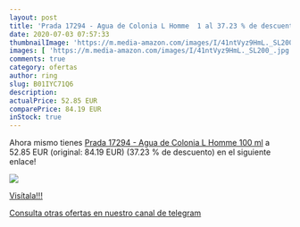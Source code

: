 ```yaml
---
layout: post
title: 'Prada 17294 - Agua de Colonia L Homme  1 al 37.23 % de descuento'
date: 2020-07-03 07:57:33
thumbnailImage: 'https://m.media-amazon.com/images/I/41ntVyz9HmL._SL200_.jpg'
images: [ 'https://m.media-amazon.com/images/I/41ntVyz9HmL._SL200_.jpg' ]
comments: true
category: ofertas
author: ring
slug: B01IYC71Q6
description:
actualPrice: 52.85 EUR
comparePrice: 84.19 EUR
inStock: true
---
```


Ahora mismo tienes [Prada 17294 - Agua de Colonia L Homme  100 ml](https://www.amazon.com/dp/B01IYC71Q6/?tag=redken08-20) a 52.85 EUR (original: 84.19 EUR) (37.23 %  de descuento) en el siguiente enlace!

[![](https://m.media-amazon.com/images/I/41ntVyz9HmL._SL200_.jpg)](https://www.amazon.com/dp/B01IYC71Q6/?tag=redken08-20)

[Visítala!!!](https://www.amazon.com/dp/B01IYC71Q6/?tag=redken08-20)

[Consulta otras ofertas en nuestro canal de telegram](https://t.me/s/ofertas25)
